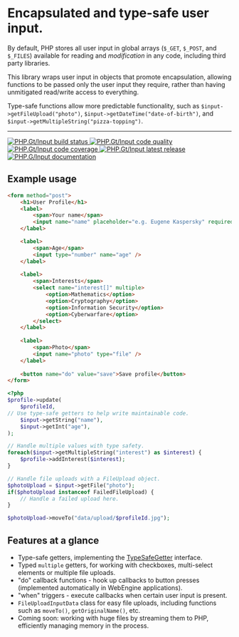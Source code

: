 Encapsulated and type-safe user input.
======================================

By default, PHP stores all user input in global arrays (`$_GET`, `$_POST`, and `$_FILES`) available for reading and _modification_ in any code, including third party libraries.

This library wraps user input in objects that promote encapsulation, allowing functions to be
passed only the user input they require, rather than having unmitigated read/write access to everything.

Type-safe functions allow more predictable functionality, such as `$input->getFileUpload("photo")`, `$input->getDateTime("date-of-birth")`, and `$input->getMultipleString("pizza-topping")`.

***

<a href="https://github.com/PhpGt/Input/actions" target="_blank">
	<img src="https://badge.status.php.gt/input-build.svg" alt="PHP.Gt/Input build status" />
</a>
<a href="https://app.codacy.com/gh/PhpGt/Input" target="_blank">
	<img src="https://badge.status.php.gt/input-quality.svg" alt="PHP.Gt/Input code quality" />
</a>
<a href="https://app.codecov.io/gh/PhpGt/Input" target="_blank">
	<img src="https://badge.status.php.gt/input-coverage.svg" alt="PHP.Gt/Input code coverage" />
</a>
<a href="https://packagist.org/packages/phpgt/input" target="_blank">
	<img src="https://badge.status.php.gt/input-version.svg" alt="PHP.Gt/Input latest release" />
</a>
<a href="http://www.php.gt/input" target="_blank">
	<img src="https://badge.status.php.gt/input-docs.svg" alt="PHP.G/Input documentation" />
</a>

Example usage
-------------

```html
<form method="post">
	<h1>User Profile</h1>
	<label>
		<span>Your name</span>
		<input name="name" placeholder="e.g. Eugene Kaspersky" required />	
	</label>

	<label>
		<span>Age</span>
		<input type="number" name="age" />
	</label>
	
	<label>
		<span>Interests</span>
		<select name="interest[]" multiple>
			<option>Mathematics</option>
			<option>Cryptography</option>
			<option>Information Security</option>
			<option>Cyberwarfare</option>
		</select>
	</label>
	
	<label>
		<span>Photo</span>
		<input name="photo" type="file" />
	</label>
	
	<button name="do" value="save">Save profile</button>
</form>
```

```php
<?php
$profile->update(
	$profileId,
// Use type-safe getters to help write maintainable code.
	$input->getString("name"),
	$input->getInt("age"),
);

// Handle multiple values with type safety.
foreach($input->getMultipleString("interest") as $interest) {
	$profile->addInterest($interest);
}

// Handle file uploads with a FileUpload object.
$photoUpload = $input->getFile("photo");
if($photoUpload instanceof FailedFileUpload) {
	// Handle a failed upload here.
}

$photoUpload->moveTo("data/upload/$profileId.jpg");
```

Features at a glance
--------------------

+ Type-safe getters, implementing the [TypeSafeGetter][tsg] interface.
+ Typed `multiple` getters, for working with checkboxes, multi-select elements or multiple file uploads.
+ "do" callback functions - hook up callbacks to button presses (implemented automatically in WebEngine applications).
+ "when" triggers - execute callbacks when certain user input is present.
+ `FileUploadInputData` class for easy file uploads, including functions such as `moveTo()`, `getOriginalName()`, etc.
+ Coming soon: working with huge files by streaming them to PHP, efficiently managing memory in the process.

[tsg]: https://php.gt/typesafegetter
